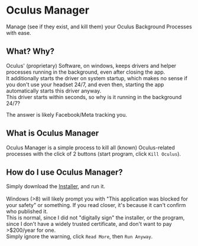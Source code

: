 # Oculus Manager
Manage (see if they exist, and kill them) your Oculus Background Processes with ease.

## What? Why?
Oculus' (proprietary) Software, on windows, keeps drivers and helper processes running in the background, even after closing the app.<br/>
It additionally starts the driver on system startup, which makes no sense if you don't use your headset 24/7, and even then, starting the app automatically starts this driver anyway.<br/>
This driver starts within seconds, so why is it running in the background 24/7?

The answer is likely Facebook/Meta tracking you.

## What is Oculus Manager
Oculus Manager is a simple process to kill all (known) Oculus-related processes with the click of 2 buttons (start program, click `Kill Oculus`).

## How do I use Oculus Manager?
Simply download the [Installer](), and run it.<br/><br/>
Windows (>8) will likely prompt you with "This application was blocked for your safety" or something. If you read closer, it's because it can't confirm who published it.<br/>
This is normal, since I did not "digitally sign" the installer, or the program, since I don't have a widely trusted certificate, and don't want to pay >$200/year for one.<br/>
Simply ignore the warning, click `Read More`, then `Run Anyway`.
